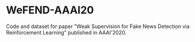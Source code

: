 # WeFEND-AAAI20
Code and dataset for paper "Weak Supervision for Fake News Detection via Reinforcement Learning" published in AAAI'2020.
